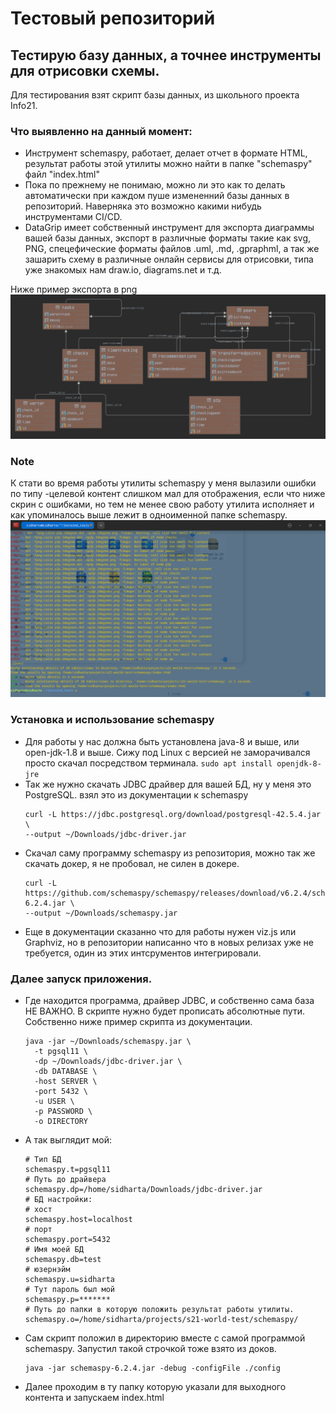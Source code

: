 # Тестовый репозиторий
## Тестирую базу данных, а точнее инструменты для отрисовки схемы.

Для тестирования взят скрипт базы данных, из школьного проекта Info21.

### Что выявленно на данный момент:
* Инструмент schemaspy, работает, делает отчет в формате HTML, результат работы этой утилиты можно найти в папке "schemaspy" файл "index.html"
* Пока по прежнему не понимаю, можно ли это как то делать автоматически при каждом пуше измененний базы данных в репозиторий.
  Наверняка это возможно какими нибудь инструментами CI/CD.
* DataGrip имеет собственный инструмент для экспорта диаграммы вашей базы данных, экспорт в различные форматы такие как svg, PNG, спецефические форматы файлов .uml, 
  .md, .gpraphml, а так же зашарить схему в различные онлайн сервисы для отрисовки, типа уже знакомых нам draw.io, diagrams.net и т.д.

Ниже пример экспорта в png
![datagripEportFile](./pics/postgres@localhost.png)

### Note

К стати во время работы утилиты schemaspy у меня вылазили ошибки по типу -целевой контент слишком мал для отображения, если что ниже скрин с ошибками, но тем не менее свою работу утилита исполняет и как упоминалось выше лежит в одноименной папке schemaspy.
![errorsScreenshot](./pics/Screenshot.png)


### Установка и использование schemaspy

* Для работы у нас должна быть установлена java-8 и выше, или open-jdk-1.8 и выше.
  Сижу под Linux с версией не заморачивался просто скачал посредством терминала.
  ```sudo apt install openjdk-8-jre```
* Так же нужно скачать JDBC драйвер для вашей БД, ну у меня это PostgreSQL.
  взял это из документации к schemaspy
  ```
  curl -L https://jdbc.postgresql.org/download/postgresql-42.5.4.jar \
  --output ~/Downloads/jdbc-driver.jar
  ```
* Скачал саму программу schemaspy из репозитория, можно так же скачать докер, я не пробовал, не силен в докере.
  ```
  curl -L https://github.com/schemaspy/schemaspy/releases/download/v6.2.4/schemaspy-6.2.4.jar \
  --output ~/Downloads/schemaspy.jar
  ```
* Еще в документации сказанно что для работы нужен viz.js или Graphviz, но в репозитории написанно что в новых релизах уже не 
  требуется, один из этих интсрументов интегрировали.

### Далее запуск приложения.
* Где находится программа, драйвер JDBC, и собственно сама база НЕ ВАЖНО. В скрипте нужно будет прописать абсолютные пути.
  Собственно ниже пример скрипта из документации.
  ```
  java -jar ~/Downloads/schemaspy.jar \
    -t pgsql11 \
    -dp ~/Downloads/jdbc-driver.jar \
    -db DATABASE \
    -host SERVER \
    -port 5432 \
    -u USER \
    -p PASSWORD \
    -o DIRECTORY
  ```
* А так выглядит мой:
  ```
  # Тип БД
  schemaspy.t=pgsql11
  # Путь до драйвера 
  schemaspy.dp=/home/sidharta/Downloads/jdbc-driver.jar
  # БД настройки:
  # хост
  schemaspy.host=localhost
  # порт
  schemaspy.port=5432
  # Имя моей БД
  schemaspy.db=test
  # юзернэйм
  schemaspy.u=sidharta
  # Тут пароль был мой
  schemaspy.p=*******
  # Путь до папки в которую положить результат работы утилиты.
  schemaspy.o=/home/sidharta/projects/s21-world-test/schemaspy/
  ```
* Сам скрипт положил в директорию вместе с самой программой schemaspy. Запустил такой строчкой тоже взято из доков.
  ```
  java -jar schemaspy-6.2.4.jar -debug -configFile ./config
  ```
* Далее проходим в ту папку которую указали для выходного контента и запускаем index.html